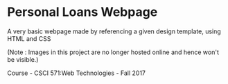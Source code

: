 # Personal Loans Webpage
A very basic webpage made by referencing a given design template, using HTML and CSS

(Note : Images in this project are no longer hosted online and hence won't be visible.)

Course - CSCI 571:Web Technologies - Fall 2017
